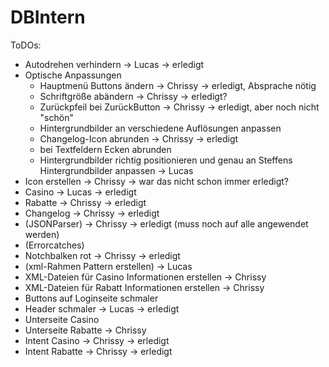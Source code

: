 # DBIntern

ToDOs:

- Autodrehen verhindern         -> Lucas -> erledigt
- Optische Anpassungen
    - Hauptmenü Buttons ändern          -> Chrissy  -> erledigt, Absprache nötig
    - Schriftgröße abändern             -> Chrissy  -> erledigt?
    - Zurückpfeil bei ZurückButton      -> Chrissy  -> erledigt, aber noch nicht "schön"
    - Hintergrundbilder an verschiedene Auflösungen anpassen
    - Changelog-Icon abrunden           -> Chrissy  -> erledigt
    - bei Textfeldern Ecken abrunden
    - Hintergrundbilder richtig positionieren und genau an Steffens Hintergrundbilder anpassen -> Lucas
- Icon erstellen    -> Chrissy  -> war das nicht schon immer erledigt?
- Casino            -> Lucas    -> erledigt
- Rabatte           -> Chrissy  -> erledigt           
- Changelog         -> Chrissy  -> erledigt
- (JSONParser)      -> Chrissy  -> erledigt (muss noch auf alle angewendet werden)
- (Errorcatches)
- Notchbalken rot   -> Chrissy  -> erledigt
- (xml-Rahmen Pattern erstellen)        -> Lucas
- XML-Dateien für Casino Informationen erstellen    -> Chrissy
- XML-Dateien für Rabatt Informationen erstellen    -> Chrissy
- Buttons auf Loginseite schmaler
- Header schmaler           -> Lucas -> erledigt
- Unterseite Casino
- Unterseite Rabatte    -> Chrissy
- Intent Casino     -> Chrissy  -> erledigt
- Intent Rabatte    -> Chrissy  -> erledigt
